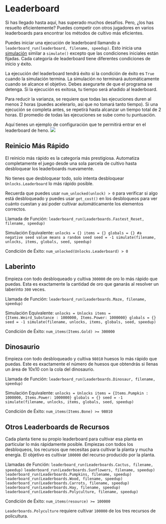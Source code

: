 # Leaderboard
Si has llegado hasta aquí, has superado muchos desafíos. Pero, ¿los has resuelto eficientemente? 
Puedes competir con otros jugadores en varios leaderboards para encontrar los métodos de cultivo más eficientes.

Puedes iniciar una ejecución de leaderboard llamando a `leaderboard_run(leaderboard, filename, speedup)`.
Esto inicia una [simulación](docs/unlocks/simulation.md) similar a `simulate()` excepto que las condiciones iniciales están fijadas. Cada categoría de leaderboard tiene diferentes condiciones de inicio y éxito.

La ejecución del leaderboard tendrá éxito si la condición de éxito es `True` cuando la simulación termina. La simulación no terminará automáticamente cuando se alcance el objetivo. Debes asegurarte de que el programa se detenga.
Si la ejecución es exitosa, tu tiempo será añadido al leaderboard.

Para reducir la varianza, se requiere que todas las ejecuciones duren al menos 2 horas (puedes acelerarlo, así que no tomará tanto tiempo). Si una ejecución se completa antes, se repetirá hasta alcanzar un tiempo total de 2 horas. El promedio de todas las ejecuciones se sube como tu puntuación.

Aquí tienes un ejemplo de configuración que te permitirá entrar en el leaderboard de heno.
![](LeaderboardSetup400)

## Reinicio Más Rápido
El reinicio más rápido es la categoría más prestigiosa. Automatiza completamente el juego desde una sola parcela de cultivo hasta desbloquear los leaderboards nuevamente.

No tienes que desbloquear todo, solo intenta desbloquear `Unlocks.Leaderboard` lo más rápido posible.

Recuerda que puedes usar `num_unlocked(unlock) > 0` para verificar si algo está desbloqueado y puedes usar `get_cost()` en los desbloqueos para ver cuánto cuestan y así poder cultivar automáticamente los elementos correctos.

Llamada de Función:
`leaderboard_run(Leaderboards.Fastest_Reset, filename, speedup)`

Simulación Equivalente:
`unlocks = {}
items = {}
globals = {}
#a negative seed value means a random seed
seed = -1
simulate(filename, unlocks, items, globals, seed, speedup)`

Condición de Éxito:
`num_unlocked(Unlocks.Leaderboard) > 0`

## Laberinto
Empieza con todo desbloqueado y cultiva `300000` de oro lo más rápido que puedas. Esta es exactamente la cantidad de oro que ganarás al resolver un laberinto `300` veces.

Llamada de Función:
`leaderboard_run(Leaderboards.Maze, filename, speedup)`

Simulación Equivalente:
`unlocks = Unlocks
items = {Items.Weird_Substance : 1000000, Items.Power: 1000000}
globals = {}
seed = -1
simulate(filename, unlocks, items, globals, seed, speedup)`

Condición de Éxito:
`num_items(Items.Gold) >= 300000`

## Dinosaurio
Empieza con todo desbloqueado y cultiva `98010` huesos lo más rápido que puedas. Este es exactamente el número de huesos que obtendrás si llenas un área de 10x10 con la cola del dinosaurio.

Llamada de Función:
`leaderboard_run(Leaderboards.Dinosaur, filename, speedup)`

Simulación Equivalente:
`unlocks = Unlocks
items = {Items.Pumpkin : 1000000, Items.Power: 1000000}
globals = {}
seed = -1
simulate(filename, unlocks, items, globals, seed, speedup)`

Condición de Éxito:
`num_items(Items.Bone) >= 98010`

## Otros Leaderboards de Recursos
Cada planta tiene su propio leaderboard para cultivar esa planta en particular lo más rápidamente posible. Empiezas con todos los desbloqueos, los recursos que necesitas para cultivar la planta y mucha energía. El objetivo es cultivar `100000` del recurso producido por la planta.

Llamadas de Función:
`leaderboard_run(Leaderboards.Cactus, filename, speedup)`
`leaderboard_run(Leaderboards.Sunflowers, filename, speedup)`
`leaderboard_run(Leaderboards.Pumpkins, filename, speedup)`
`leaderboard_run(Leaderboards.Wood, filename, speedup)`
`leaderboard_run(Leaderboards.Carrots, filename, speedup)`
`leaderboard_run(Leaderboards.Hay, filename, speedup)`
`leaderboard_run(Leaderboards.Polyculture, filename, speedup)`

Condición de Éxito:
`num_items(resource) >= 100000`

`Leaderboards.Polyculture` requiere cultivar `100000` de los tres recursos de policultura.
